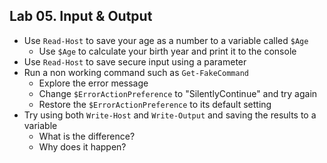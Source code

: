 ## Lab 05. Input & Output

- Use `Read-Host` to save your age as a number to a variable called `$Age`
    - Use `$Age` to calculate your birth year and print it to the console
- Use `Read-Host` to save secure input using a parameter
- Run a non working command such as `Get-FakeCommand`
    - Explore the error message
    - Change `$ErrorActionPreference` to "SilentlyContinue" and try again
    - Restore the `$ErrorActionPreference` to its default setting
- Try using both `Write-Host` and `Write-Output` and saving the results to a variable
    - What is the difference?
    - Why does it happen?